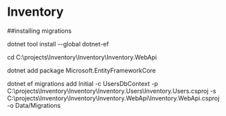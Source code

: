 # Inventory



##installing migrations 

dotnet tool install --global dotnet-ef

cd C:\projects\Inventory\Inventory\Inventory.WebApi

dotnet add package Microsoft.EntityFrameworkCore

dotnet ef migrations add Initial -c  UsersDbContext -p C:\projects\Inventory\Inventory\Inventory.Users\Inventory.Users.csproj -s C:\projects\Inventory\Inventory\Inventory.WebApi\Inventory.WebApi.csproj -o Data/Migrations

